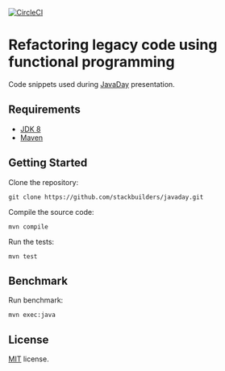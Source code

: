 [![CircleCI](https://circleci.com/gh/stackbuilders/javaday.svg?style=shield&circle-token=4b633d0a4eeb363e559f3efa5fd7c386c08f13bd)](https://circleci.com/gh/stackbuilders/javaday)

# Refactoring legacy code using functional programming

Code snippets used during [JavaDay][javaday] presentation.

## Requirements

- [JDK 8][jdk-8]
- [Maven][maven]

## Getting Started

Clone the repository:

```
git clone https://github.com/stackbuilders/javaday.git
```

Compile the source code:

```
mvn compile
```

Run the tests:

```
mvn test
```

## Benchmark

Run benchmark:

```
mvn exec:java
```

## License

[MIT](LICENSE) license.

[javaday]: https://www.javaday.ec
[jdk-8]: https://www.oracle.com/technetwork/java/javase/downloads/jdk8-downloads-2133151.html
[maven]: https://maven.apache.org/install.html
